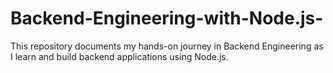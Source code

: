 # Backend-Engineering-with-Node.js-
This repository documents my hands-on journey in Backend Engineering as I learn and build backend applications using Node.js.

